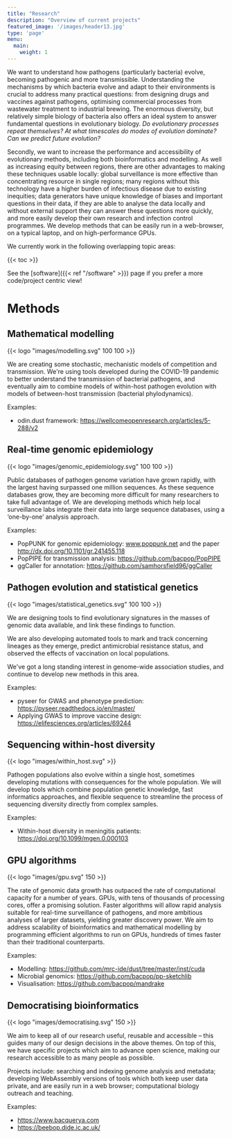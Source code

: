 ```yaml
---
title: "Research"
description: "Overview of current projects"
featured_image: '/images/header13.jpg'
type: 'page'
menu:
  main:
    weight: 1
---
```


We want to understand how pathogens (particularly bacteria) evolve, becoming pathogenic
and more transmissible. Understanding the mechanisms by which bacteria evolve and adapt to their environments is crucial to
address many practical questions: from designing drugs and vaccines against pathogens, optimising
commercial processes from wastewater treatment to industrial brewing. The enormous diversity, but
relatively simple biology of bacteria also offers an ideal system to answer fundamental questions in
evolutionary biology. *Do evolutionary processes repeat themselves? At what timescales do modes of
evolution dominate? Can we predict future evolution?*

Secondly, we want to increase the performance and accessibility of evolutionary methods,
including both bioinformatics and modelling. As well as increasing equity between regions, there are other advantages
to making these techniques usable locally: global surveillance is more effective than concentrating resource in single
regions; many regions without this technology have a higher burden of infectious disease due to existing inequities; data
generators have unique knowledge of biases and important questions in their data, if they are able to analyse the data
locally and without external support they can answer these questions more quickly, and more easily develop their own
research and infection control programmes. We develop methods that can be easily run
in a web-browser, on a typical laptop, and on high-performance GPUs.

We currently work in the following overlapping topic areas:

{{< toc >}}

See the [software]({{< ref "/software" >}}) page if you prefer a more code/project centric view!

# Methods

## Mathematical modelling

{{< logo "images/modelling.svg" 100 100 >}}

We are creating some stochastic, mechanistic models of competition and transmission. We're using
tools developed during the COVID-19 pandemic to better understand the transmission of
bacterial pathogens, and eventually aim to combine models of within-host pathogen evolution with models of between-host
transmission (bacterial phylodynamics).

Examples:
- odin.dust framework: https://wellcomeopenresearch.org/articles/5-288/v2

## Real-time genomic epidemiology

{{< logo "images/genomic_epidemiology.svg" 100 100 >}}

Public databases of pathogen genome variation have grown rapidly, with the largest having surpassed one million sequences.
As these sequence databases grow, they are becoming more difficult for many researchers to take full advantage of. We are developing methods which help local surveillance labs integrate their data into large sequence databases, using a ‘one-by-one’ analysis approach.

Examples:
- PopPUNK for genomic epidemiology: www.poppunk.net and the paper http://dx.doi.org/10.1101/gr.241455.118
- PopPIPE for transmission analysis: https://github.com/bacpop/PopPIPE
- ggCaller for annotation: https://github.com/samhorsfield96/ggCaller

## Pathogen evolution and statistical genetics

{{< logo "images/statistical_genetics.svg" 100 100 >}}

We are designing tools to find evolutionary signatures in the masses of genomic data available, and link these findings to function.

We are also developing automated tools to mark and track concerning lineages as they emerge, predict antimicrobial resistance status, and observed the effects of vaccination on local populations.

We've got a long standing interest in genome-wide association studies, and continue to
develop new methods in this area.

Examples:
- pyseer for GWAS and phenotype prediction: https://pyseer.readthedocs.io/en/master/
- Applying GWAS to improve vaccine design: https://elifesciences.org/articles/69244

## Sequencing within-host diversity

{{< logo "images/within_host.svg" >}}

Pathogen populations also evolve within a single host, sometimes developing mutations with consequences for the whole population. We will develop tools which combine population genetic knowledge, fast informatics approaches, and flexible sequence to streamline the process of sequencing diversity directly from complex samples.

Examples:
- Within-host diversity in meningitis patients: https://doi.org/10.1099/mgen.0.000103

## GPU algorithms

{{< logo "images/gpu.svg" 150 >}}

The rate of genomic data growth has outpaced the rate of computational capacity for a number of years. GPUs, with tens of thousands of processing cores, offer a promising solution. Faster algorithms will allow rapid analysis suitable for real-time surveillance of pathogens, and more ambitious analyses of larger datasets, yielding greater discovery power. We aim to address scalability of bioinformatics and mathematical modelling by programming efficient algorithms to run on GPUs, hundreds of times faster than their traditional counterparts.

Examples:
- Modelling: https://github.com/mrc-ide/dust/tree/master/inst/cuda
- Microbial genomics: https://github.com/bacpop/pp-sketchlib
- Visualisation: https://github.com/bacpop/mandrake

## Democratising bioinformatics

{{< logo "images/democratising.svg" 150 >}}

We aim to keep all of our research useful, reusable and accessible – this guides many of our design decisions in the above themes. On top of this, we have specific projects which aim to advance open science, making our research accessible to as many people as possible.

Projects include: searching and indexing genome analysis and metadata; developing WebAssembly versions of tools which both keep user data private, and are easily run in a web browser; computational biology outreach and teaching.

Examples:
- https://www.bacquerya.com
- https://beebop.dide.ic.ac.uk/

